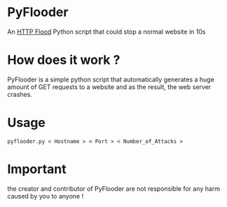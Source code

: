 # PyFlooder
An [HTTP Flood](https://en.m.wikipedia.org/wiki/HTTP_Flood) Python script that could stop a normal website in 10s

# How does it work ?
PyFlooder is a simple python script that automatically generates a huge amount of GET requests to a website and as the result, the web server crashes.

# Usage

```
pyflooder.py < Hostname > < Port > < Number_of_Attacks >
```
# Important
the creator and contributor of PyFlooder are not responsible for any harm caused by you to anyone !

